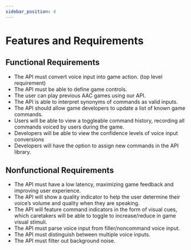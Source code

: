 ```yaml
---
sidebar_position: 4
---
```


# Features and Requirements

## Functional Requirements

- The API must convert voice input into game action. (top level requirement)
- The API must be able to define game controls.
- The user can play previous AAC games using our API.
- The API is able to interpret synonyms of commands as valid inputs.
- The API should allow game developers to update a list of known game commands.
- Users will be able to view a toggleable command history, recording all commands voiced by users during the game.
- Developers will be able to view the confidence levels of voice input conversions
- Developers will have the option to assign new commands in the API library.

## Nonfunctional Requirements

- The API must have a low latency, maximizing game feedback and improving user experience.
- The API will show a quality indicator to help the user determine their voice’s volume and quality when they are speaking.
- The API will feature command indicators in the form of visual cues, which caretakers will be able to toggle to increase/reduce in game visual stimuli.  
- The API must parse voice input from filler/noncommand voice input.
- The API must distinguish between multiple voice inputs.
- The API must filter out background noise.